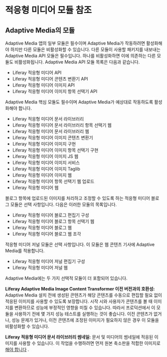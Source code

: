 # 적응형 미디어 모듈 참조

## Adaptive Media의 모듈

Adaptive Media 앱의 일부 모듈은 필수이며 Adaptive Media가 작동하려면 활성화해야 하지만 다른 모듈은 비활성화할 수 있습니다. 다른 모듈이 사용할 패키지를 내보내는 Adaptive Media API 모듈은 필수입니다. 하나를 비활성화하면 이에 의존하는 다른 모듈도 비활성화됩니다. Adaptive Media API 모듈 목록은 다음과 같습니다.

* Liferay 적응형 미디어 API
* Liferay 적응형 미디어 콘텐츠 변환기 API
* Liferay 적응형 미디어 이미지 API
* Liferay 적응형 미디어 이미지 항목 선택기 API

Adaptive Media 핵심 모듈도 필수이며 Adaptive Media가 예상대로 작동하도록 활성화해야 합니다.

* Liferay 적응형 미디어 문서 라이브러리
* Liferay 적응형 미디어 문서 라이브러리 항목 선택기 웹
* Liferay 적응형 미디어 문서 라이브러리 웹
* Liferay 적응형 미디어 이미지 콘텐츠 변환기
* Liferay 적응형 미디어 이미지 구현
* Liferay 적응형 미디어 이미지 항목 선택기 구현
* Liferay 적응형 미디어 이미지 JS 웹
* Liferay 적응형 미디어 이미지 서비스
* Liferay 적응형 미디어 이미지 Taglib
* Liferay 적응형 미디어 이미지 웹
* Liferay 적응형 미디어 항목 선택기 웹 업로드
* Liferay 적응형 미디어 웹

블로그 항목에 업로드된 이미지를 처리하고 조정할 수 있도록 하는 적응형 미디어 블로그 모듈은 선택 사항입니다. 다음은 이러한 모듈의 목록입니다.

* Liferay 적응형 미디어 블로그 편집기 구성
* Liferay 적응형 미디어 블로그 항목 선택기 웹
* Liferay 적응형 미디어 블로그 웹
* Liferay 적응형 미디어 블로그 웹 조각

적응형 미디어 저널 모듈은 선택 사항입니다. 이 모듈은 웹 콘텐츠 기사에 Adaptive Media를 적용합니다.

* Liferay 적응형 미디어 저널 편집기 구성
* Liferay 적응형 미디어 저널 웹

Adaptive Media에는 두 가지 선택적 모듈이 더 포함되어 있습니다.

**Liferay Adaptive Media Image Content Transformer 이전 버전과의 호환성:** Adaptive Media 설치 전에 생성된 콘텐츠가 해당 콘텐츠를 수동으로 편집할 필요 없이 적응된 이미지를 사용할 수 있도록 보장합니다. 시작 시와 사용자가 콘텐츠를 볼 때 이미지를 변환하므로 성능에 부정적인 영향을 미칠 수 있습니다. 따라서 프로덕션에서 이 모듈을 사용하기 전에 몇 가지 성능 테스트를 실행하는 것이 좋습니다. 이전 콘텐츠가 없거나, 성능 문제가 있거나, 이전 콘텐츠에 조정된 이미지가 필요하지 않은 경우 이 모듈을 비활성화할 수 있습니다.

**Liferay 적응형 미디어 문서 라이브러리 썸네일:** 문서 및 미디어의 썸네일에 적응된 이미지를 사용할 수 있습니다. 이 작업을 수행하려면 먼저 원본 축소판을 적합한 이미지로 [해야 합니다](../publishing-and-sharing/using-adaptive-media/migrating-documents-and-media-thumbnails.md) .

